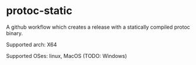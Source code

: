 # protoc-static

A github workflow which creates a release with a statically compiled protoc binary.

Supported arch: X64

Supported OSes: linux, MacOS (TODO: Windows)
